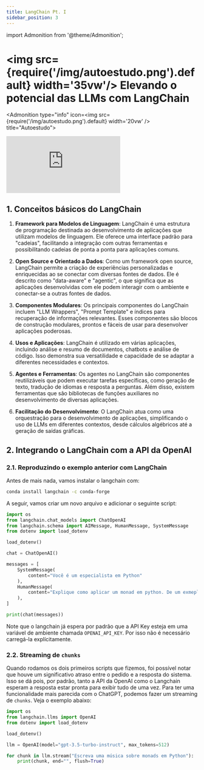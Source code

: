 ```yaml
---
title: LangChain Pt. I
sidebar_position: 3
---
```

import Admonition from '@theme/Admonition';

# <img src={require('/img/autoestudo.png').default} width='35vw'/> Elevando o potencial das LLMs com LangChain

<Admonition 
    type="info" 
    icon=<img src={require('/img/autoestudo.png').default} width='20vw' />
    title="Autoestudo">

<div style={{ textAlign: 'center' }}>
    <iframe 
        style={{
            display: 'block',
            margin: 'auto',
            width: '100%',
            height: '50vh',
        }}
        src="https://www.youtube.com/embed/aywZrzNaKjs" 
        frameborder="0" 
        allowFullScreen>
    </iframe>
</div>

</Admonition>

## 1. Conceitos básicos do LangChain

1. **Framework para Modelos de Linguagem**: LangChain é uma estrutura de
   programação destinada ao desenvolvimento de aplicações que utilizam modelos
   de linguagem. Ele oferece uma interface padrão para "cadeias", facilitando a
   integração com outras ferramentas e possibilitando cadeias de ponta a ponta
   para aplicações comuns.

2. **Open Source e Orientado a Dados**: Como um framework open source,
   LangChain permite a criação de experiências personalizadas e enriquecidas ao
   se conectar com diversas fontes de dados. Ele é descrito como "data-aware" e
   "agentic", o que significa que as aplicações desenvolvidas com ele podem
   interagir com o ambiente e conectar-se a outras fontes de dados.

3. **Componentes Modulares**: Os principais componentes do LangChain incluem
   "LLM Wrappers", "Prompt Template" e índices para recuperação de informações
   relevantes. Esses componentes são blocos de construção modulares, prontos e
   fáceis de usar para desenvolver aplicações poderosas.

4. **Usos e Aplicações**: LangChain é utilizado em várias aplicações, incluindo
   análise e resumo de documentos, chatbots e análise de código. Isso demonstra
   sua versatilidade e capacidade de se adaptar a diferentes necessidades e
   contextos.

5. **Agentes e Ferramentas**: Os agentes no LangChain são componentes
   reutilizáveis que podem executar tarefas específicas, como geração de texto,
   tradução de idiomas e resposta a perguntas. Além disso, existem ferramentas
   que são bibliotecas de funções auxiliares no desenvolvimento de diversas
   aplicações.

6. **Facilitação do Desenvolvimento**: O LangChain atua como uma orquestração
   para o desenvolvimento de aplicações, simplificando o uso de LLMs em
   diferentes contextos, desde cálculos algébricos até a geração de saídas
   gráficas.

## 2. Integrando o LangChain com a API da OpenAI

### 2.1. Reproduzindo o exemplo anterior com LangChain

Antes de mais nada, vamos instalar o langchain com:

```bash
conda install langchain -c conda-forge
```

A seguir, vamos criar um novo arquivo e adicionar o seguinte script:

```python showLineNumbers title="lang.py"
import os
from langchain.chat_models import ChatOpenAI
from langchain.schema import AIMessage, HumanMessage, SystemMessage
from dotenv import load_dotenv

load_dotenv()

chat = ChatOpenAI()

messages = [
    SystemMessage(
        content="Você é um especialista em Python"
    ),
    HumanMessage(
        content="Explique como aplicar um monad em python. De um exmeplo"
    ),
]

print(chat(messages))
```

Note que o langchain já espera por padrão que a API Key esteja em uma variável
de ambiente chamada `OPENAI_API_KEY`. Por isso não é necessário carregá-la
explícitamente.

### 2.2. Streaming de `chunks`

Quando rodamos os dois primeiros scripts que fizemos, foi possível notar que
houve um significativo atraso entre o pedido e a resposta do sistema. Isso se
dá pois, por padrão, tanto a API da OpenAI como o Langchain esperam a resposta
estar pronta para exibir tudo de uma vez. Para ter uma funcionalidade mais
parecida com o ChatGPT, podemos fazer um streaming de `chunks`. Veja o exemplo
abaixo:

```python showLineNumbers title="lang_streaming.py"
import os
from langchain.llms import OpenAI
from dotenv import load_dotenv

load_dotenv()

llm = OpenAI(model="gpt-3.5-turbo-instruct", max_tokens=512)

for chunk in llm.stream("Escreva uma música sobre monads em Python"):
    print(chunk, end="", flush=True)
```
